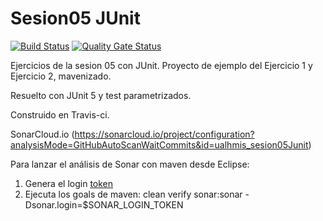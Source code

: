 # Sesion05 JUnit
[![Build Status](http://cnsa19jenkins.eastus2.cloudapp.azure.com/buildStatus/icon?job=sesion05JUnit)](http://cnsa19jenkins.eastus2.cloudapp.azure.com/view/HMIS/job/sesion05JUnit/)
[![Quality Gate Status](https://sonarcloud.io/api/project_badges/measure?project=ualhmis_sesion05Junit&metric=alert_status)](https://sonarcloud.io/dashboard?id=ualhmis_sesion05Junit)

Ejercicios de la sesion 05 con JUnit. Proyecto de ejemplo del Ejercicio 1 y Ejercicio 2, mavenizado. 

Resuelto con JUnit 5 y test parametrizados. 

Construido en Travis-ci.

SonarCloud.io (https://sonarcloud.io/project/configuration?analysisMode=GitHubAutoScanWaitCommits&id=ualhmis_sesion05Junit)

Para lanzar el análisis de Sonar con maven desde Eclipse:
1. Genera el login [token](https://docs.sonarqube.org/latest/user-guide/user-token/)
2. Ejecuta los goals de maven: clean verify sonar:sonar -Dsonar.login=$SONAR_LOGIN_TOKEN
